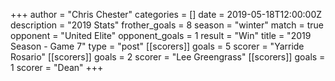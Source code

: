 +++
author = "Chris Chester"
categories = []
date = 2019-05-18T12:00:00Z
description = "2019 Stats"
frother_goals = 8
season = "winter"
match = true
opponent = "United Elite"
opponent_goals = 1
result = "Win"
title = "2019 Season - Game 7"
type = "post"
[[scorers]]
goals = 5
scorer = "Yarride Rosario"
[[scorers]]
goals = 2
scorer = "Lee Greengrass"
[[scorers]]
goals = 1
scorer = "Dean"
+++